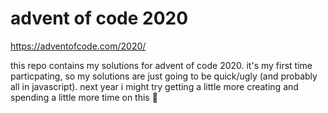 # advent of code 2020

https://adventofcode.com/2020/

this repo contains my solutions for advent of code 2020. it's my first time particpating,
so my solutions are just going to be quick/ugly (and probably all in javascript). next year
i might try getting a little more creating and spending a little more time on this :shrug:


